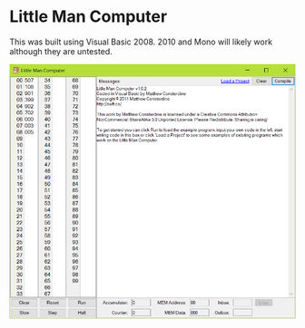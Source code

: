# Little Man Computer

This was built using Visual Basic 2008. 2010 and Mono will likely work although they are untested.

[![](screenshot.png)](https://consto.uk/2011/04/12/the-little-man-computer)
